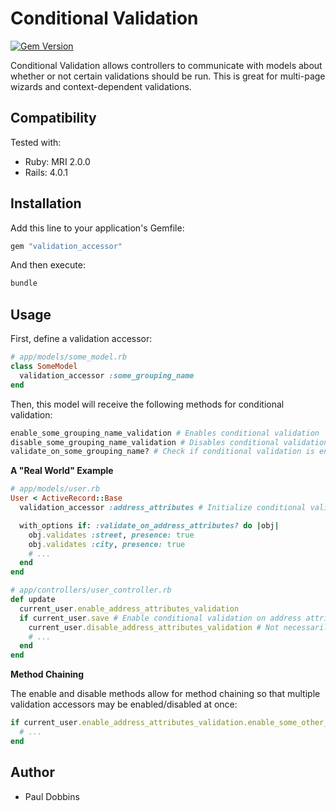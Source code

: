# Conditional Validation

[![Gem Version](https://badge.fury.io/rb/conditional_validation.png)](http://badge.fury.io/rb/conditional_validation)

Conditional Validation allows controllers to communicate with models about
whether or not certain validations should be run. This is great for multi-page
wizards and context-dependent validations.

## Compatibility

Tested with:

* Ruby: MRI 2.0.0
* Rails: 4.0.1

## Installation

Add this line to your application's Gemfile:

```ruby
gem "validation_accessor"
```

And then execute:

```ruby
bundle
```

## Usage

First, define a validation accessor:

```ruby
# app/models/some_model.rb
class SomeModel
  validation_accessor :some_grouping_name
end
```

Then, this model will receive the following methods for conditional validation:

```ruby
enable_some_grouping_name_validation # Enables conditional validation
disable_some_grouping_name_validation # Disables conditional validation
validate_on_some_grouping_name? # Check if conditional validation is enabled
```

<b>A "Real World" Example</b>

```ruby
# app/models/user.rb
User < ActiveRecord::Base
  validation_accessor :address_attributes # Initialize conditional validation on address attributes

  with_options if: :validate_on_address_attributes? do |obj|
    obj.validates :street, presence: true
    obj.validates :city, presence: true
    # ...
  end
end

# app/controllers/user_controller.rb
def update
  current_user.enable_address_attributes_validation
  if current_user.save # Enable conditional validation on address attributes
    current_user.disable_address_attributes_validation # Not necessarily needed, but disable conditional validation on address attributes
    # ...
  end
end
```

<b>Method Chaining</b>

The enable and disable methods allow for method chaining so that multiple
validation accessors may be enabled/disabled at once:

```ruby
if current_user.enable_address_attributes_validation.enable_some_other_validation.save
  # ...
end
```

## Author

- Paul Dobbins
